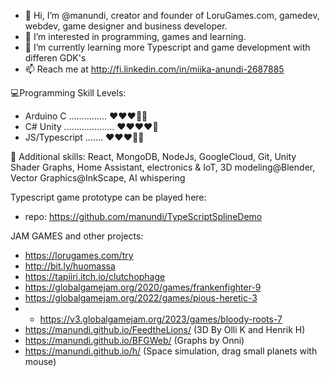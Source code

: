 - 👋 Hi, I’m @manundi, creator and founder of LoruGames.com, gamedev, webdev, game designer and business developer.
- 👀 I’m interested in programming, games and learning.
- 🌱 I’m currently learning more Typescript and game development with differen GDK's
- 📫 Reach me at http://fi.linkedin.com/in/miika-anundi-2687885


💻Programming Skill Levels:
- Arduino C ...………… ❤️❤️❤️🩶🩶 
- C# Unity ……………….. ❤️❤️❤️❤️🩶
- JS/Typescript ……. ❤️❤️❤️🩶🩶 


🚀 Additional skills: React, MongoDB, NodeJs, GoogleCloud, Git, Unity Shader Graphs, Home Assistant, electronics & IoT, 3D modeling@Blender, Vector Graphics@InkScape, AI whispering

Typescript game prototype can be played here:
- repo: https://github.com/manundi/TypeScriptSplineDemo

JAM GAMES and other projects:
- https://lorugames.com/try
- http://bit.ly/huomassa 
- https://tapiiri.itch.io/clutchophage
- https://globalgamejam.org/2020/games/frankenfighter-9
- https://globalgamejam.org/2022/games/pious-heretic-3
- - https://v3.globalgamejam.org/2023/games/bloody-roots-7
- https://manundi.github.io/FeedtheLions/ (3D By Olli K and Henrik H)
- https://manundi.github.io/BFGWeb/ (Graphs by Onni)
- https://manundi.github.io/h/ (Space simulation, drag small planets with mouse)



